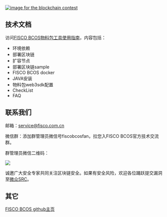 [![image for the blockchain contest](https://github.com/FISCO-BCOS/FISCO-BCOS/blob/master/doc/imgs/application_contest.png "点击图片报名")](https://con.geekbang.org/)

## 技术文档

访问[FISCO BCOS物料包工具使用指南](https://fisco-bcos-documentation.readthedocs.io/zh_CN/latest/docs/tools/index.html)，内容包括：

- 环境依赖
- 部署区块链
- 扩容节点
- 部署区块链sample
- FISCO BCOS docker
- JAVA安装
- 物料包web3sdk配置
- CheckList
- FAQ

## 联系我们

邮箱：service@fisco.com.cn

微信群：添加群管理员微信号fiscobcosfan，拉您入FISCO BCOS官方技术交流群。

群管理员微信二维码：

![](https://github.com/FISCO-BCOS/web3sdk/raw/master/doc/FISCO-BCOS.jpeg)


诚邀广大安全专家共同关注区块链安全。如果有安全风险，欢迎各位踊跃提交漏洞至[微众SRC](https://security.webank.com)。

## 其它

[FISCO BCOS github主页](https://github.com/FISCO-BCOS/)

